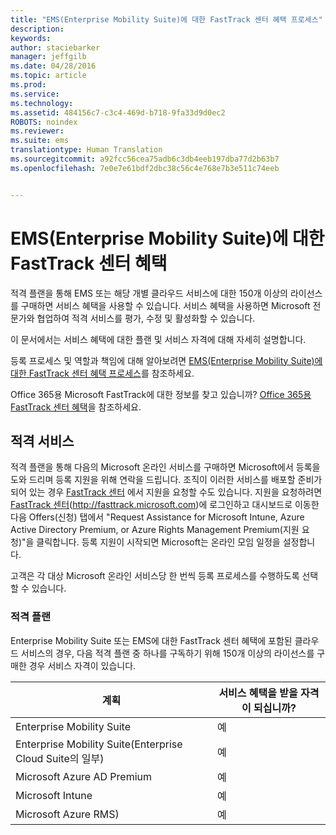 ```yaml
---
title: "EMS(Enterprise Mobility Suite)에 대한 FastTrack 센터 혜택 프로세스"
description: 
keywords: 
author: staciebarker
manager: jeffgilb
ms.date: 04/28/2016
ms.topic: article
ms.prod: 
ms.service: 
ms.technology: 
ms.assetid: 484156c7-c3c4-469d-b718-9fa33d9d0ec2
ROBOTS: noindex
ms.reviewer: 
ms.suite: ems
translationtype: Human Translation
ms.sourcegitcommit: a92fcc56cea75adb6c3db4eeb197dba77d2b63b7
ms.openlocfilehash: 7e0e7e61bdf2dbc38c56c4e768e7b3e511c74eeb


---
```


# EMS(Enterprise Mobility Suite)에 대한 FastTrack 센터 혜택
적격 플랜을 통해 EMS 또는 해당 개별 클라우드 서비스에 대한 150개 이상의 라이선스를 구매하면 서비스 혜택을 사용할 수 있습니다. 서비스 혜택을 사용하면 Microsoft 전문가와 협업하여 적격 서비스를 평가, 수정 및 활성화할 수 있습니다.

이 문서에서는 서비스 혜택에 대한 플랜 및 서비스 자격에 대해 자세히 설명합니다.

등록 프로세스 및 역할과 책임에 대해 알아보려면 [EMS(Enterprise Mobility Suite)에 대한 FastTrack 센터 혜택 프로세스](fasttrack-center-benefit-process-for-enterprise-mobility-suite-ems.md)를 참조하세요.

Office 365용 Microsoft FastTrack에 대한 정보를 찾고 있습니까? [Office 365용 FastTrack 센터 혜택](https://technet.microsoft.com/library/office-365-onboarding-benefit.aspx)을 참조하세요.

## 적격 서비스
적격 플랜을 통해 다음의 Microsoft 온라인 서비스를 구매하면 Microsoft에서 등록을 도와 드리며 등록 지원을 위해 연락을 드립니다. 조직이 이러한 서비스를 배포할 준비가 되어 있는 경우 [FastTrack 센터](http://fasttrack.microsoft.com/) 에서 지원을 요청할 수도 있습니다. 지원을 요청하려면 [FastTrack 센터](http://fasttrack.microsoft.com/)(http://fasttrack.microsoft.com)에 로그인하고 대시보드로 이동한 다음 Offers(신청) 탭에서 "Request Assistance for Microsoft Intune, Azure Active Directory Premium, or Azure Rights Management Premium(지원 요청)"을 클릭합니다. 등록 지원이 시작되면 Microsoft는 온라인 모임 일정을 설정합니다.

고객은 각 대상 Microsoft 온라인 서비스당 한 번씩 등록 프로세스를 수행하도록 선택할 수 있습니다.

### 적격 플랜
Enterprise Mobility Suite 또는 EMS에 대한 FastTrack 센터 혜택에 포함된 클라우드 서비스의 경우, 다음 적격 플랜 중 하나를 구독하기 위해 150개 이상의 라이선스를 구매한 경우 서비스 자격이 있습니다.

|계획|서비스 혜택을 받을 자격이 되십니까?|
|--------|-------------------------------------|
|Enterprise Mobility Suite|예|
|Enterprise Mobility Suite(Enterprise Cloud Suite의 일부)|예|
|Microsoft Azure AD Premium|예|
|Microsoft Intune|예|
|Microsoft Azure RMS)|예|



<!--HONumber=Jun16_HO4-->


